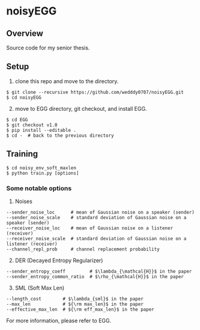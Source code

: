 # noisyEGG
## Overview
Source code for my senior thesis.

## Setup

1. clone this repo and move to the directory.
```
$ git clone --recursive https://github.com/wedddy0707/noisyEGG.git
$ cd noisyEGG
```

2. move to EGG directory, git checkout, and install EGG.
```
$ cd EGG
$ git checkout v1.0
$ pip install --editable .
$ cd -  # back to the previous directory
```

## Training
```
$ cd noisy_env_soft_maxlen
$ python train.py [options]
```
### Some notable options
1. Noises
```
--sender_noise_loc      # mean of Gaussian noise on a speaker (sender)
--sender_noise_scale    # standard deviation of Gaussian noise on a speaker (sender)
--receiver_noise_loc    # mean of Gaussian noise on a listener (receiver)
--receiver_noise_scale  # standard deviation of Gaussian noise on a listener (receiver)
--channel_repl_prob     # channel replacement probability
```
2. DER (Decayed Entropy Regularizer)
```
--sender_entropy_coeff         # $\lambda_{\mathcal{H}}$ in the paper
--sender_entropy_common_ratio  # $\rho_{\mathcal{H}}$ in the paper
```
3. SML (Soft Max Len)
```
--length_cost        # $\lambda_{sml}$ in the paper
--max_len            # ${\rm max_len}$ in the paper
--effective_max_len  # ${\rm eff_max_len}$ in the paper
```

For more information, please refer to EGG.
